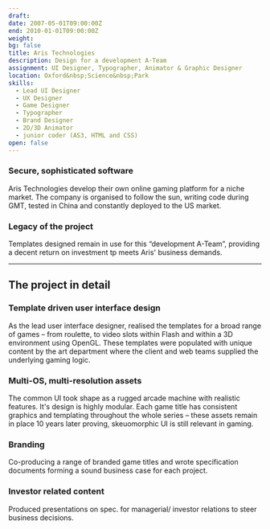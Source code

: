 ```yaml
---
draft: 
date: 2007-05-01T09:00:00Z
end: 2010-01-01T09:00:00Z
weight:
bg: false
title: Aris Technologies
description: Design for a development A-Team
assignment: UI Designer, Typographer, Animator & Graphic Designer
location: Oxford&nbsp;Science&nbsp;Park
skills:
  - Lead UI Designer
  - UX Designer
  - Game Designer
  - Typographer
  - Brand Designer
  - 2D/3D Animator
  - junior coder (AS3, HTML and CSS)
open: false
---
```


<!-- 2007 - 2010
{{/* <flickity src="3si/images/3si-sales.jpg" title="3Si marketing content" selectCell="flkty.selectCell( value, isWrapped, isInstant )" > */}}
-->

### Secure, sophisticated software

Aris Technologies develop their own online gaming platform for a niche market. The company is organised to follow the sun, writing code <!-- for the browser and desktop client  -->during GMT, tested in China and constantly deployed to the US market.

### Legacy of the project

Templates designed remain in use for this “development A-Team”, providing a decent return on investment tp meets Aris' business demands.

<!-- ### Preview

<a ondragstart="return false" style="visibility: visible;" class="btn portfolioVisibility" data-selector=".cell19" onclick="static();document.getElementById('togglebox').checked = true;">Table Games UI</a> <a ondragstart="return false" style="visibility: visible;" class="btn portfolioVisibility" data-selector=".cell20" onclick="static();document.getElementById('togglebox').checked = true;">Flagship product</a> <a ondragstart="return false" style="visibility: visible;" class="btn portfolioVisibility" data-selector=".cell21" onclick="static();document.getElementById('togglebox').checked = true;">Skeuomorphic UI</a> <a ondragstart="return false" style="visibility: visible;" class="btn portfolioVisibility" data-selector=".cell22" onclick="static();document.getElementById('togglebox').checked = true;">Video Poker Branding</a> <a ondragstart="return false" style="visibility: visible;" class="btn portfolioVisibility" data-selector=".cell23" onclick="static();document.getElementById('togglebox').checked = true;">3 Reel Video-slot</a> [Desktop Client, download](http://mandarinpalace.com) [Aris website](http://aristechnologies.com) [Aris on LinkedIn](https://www.linkedin.com/company/aris-technologies-ltd.) -->

* * *

## The project in detail

### Template driven user interface design

As the lead user interface designer, realised the templates for a broad range of games – from roulette, to video slots within Flash and within a 3D environment using OpenGL. These templates were populated with unique content by the art department where the client and web teams supplied the underlying gaming logic.

### Multi-OS, multi-resolution assets

The common UI took shape as a rugged arcade machine with realistic features. It's design is highly modular. Each game title has consistent graphics and templating throughout the whole series – these assets remain in place 10 years later proving, skeuomorphic UI is still relevant in gaming.

### Branding

Co-producing a range of branded game titles and wrote specification documents forming a sound business case for each project.

### Investor related content

Produced presentations on spec. for managerial/ investor relations to steer business decisions.

<!--
* * *
> It’s very easy to be different, but very difficult to be better.<cite>– [Jony Ive](https://www.apple.com/uk/pr/bios/jonathan-ive.html)</cite>
-->
